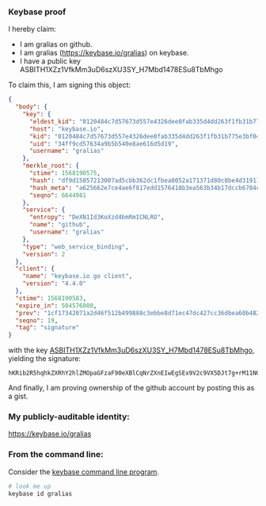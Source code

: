 ### Keybase proof

I hereby claim:

  * I am gralias on github.
  * I am gralias (https://keybase.io/gralias) on keybase.
  * I have a public key ASBITH1XZz1VfkMm3uD6szXU3SY_H7Mbd1478ESu8TbMhgo

To claim this, I am signing this object:

```json
{
  "body": {
    "key": {
      "eldest_kid": "0120484c7d57673d557e4326dee0fab335d4dd263f1fb31b775e3bf044aef136cc860a",
      "host": "keybase.io",
      "kid": "0120484c7d57673d557e4326dee0fab335d4dd263f1fb31b775e3bf044aef136cc860a",
      "uid": "34ff9cd57634a9b5b540e8ae616d5d19",
      "username": "gralias"
    },
    "merkle_root": {
      "ctime": 1568190575,
      "hash": "df9d15857213007ad5cbb362dc1fbea8052a171371d80c8be4d3191137f353dab3283d0bc1c16883b4f09450b2adf5db5239374a8beef89c6930acab9eaeca77",
      "hash_meta": "a625662e7ce4ae6f817edd1576418b3ea563b34b17dccb6784cfbdb6f879a8c9",
      "seqno": 6644981
    },
    "service": {
      "entropy": "DeXN1Id3KoXzd4bmRmICNLRO",
      "name": "github",
      "username": "gralias"
    },
    "type": "web_service_binding",
    "version": 2
  },
  "client": {
    "name": "keybase.io go client",
    "version": "4.4.0"
  },
  "ctime": 1568190583,
  "expire_in": 504576000,
  "prev": "1cf17342071a2d46f512b499888c3ebbe8d71ec47dc427cc36dbea60b482232d",
  "seqno": 19,
  "tag": "signature"
}
```

with the key [ASBITH1XZz1VfkMm3uD6szXU3SY_H7Mbd1478ESu8TbMhgo](https://keybase.io/gralias), yielding the signature:

```
hKRib2R5hqhkZXRhY2hlZMOpaGFzaF90eXBlCqNrZXnEIwEgSEx9V2c9VX5DJt7g+rM11N0mPx+zG3deO/BErvE2zIYKp3BheWxvYWTESpcCE8QgHPFzQgcaLUb1ErSZiIw+u+jXHsR9xCfMNtvqYLSCIy3EIIS9j30qH58MVnhitWR+2pJ/QTUB7BiQXI/ZFqZA9uRsAgHCo3NpZ8RAFyxn4F4z/SEYlMRDC6NAjCc3Aj1hye7XcN3RsXRjKYHFDsawo7szNbX9OVinTCTOdRdEp8p7fmc8iJ99VWRwCahzaWdfdHlwZSCkaGFzaIKkdHlwZQildmFsdWXEIFUlZLEe1WiaY6sMt9pE9cZstDSI3GcVgoOyV0WfJ+1So3RhZ80CAqd2ZXJzaW9uAQ==

```

And finally, I am proving ownership of the github account by posting this as a gist.

### My publicly-auditable identity:

https://keybase.io/gralias

### From the command line:

Consider the [keybase command line program](https://keybase.io/download).

```bash
# look me up
keybase id gralias
```
